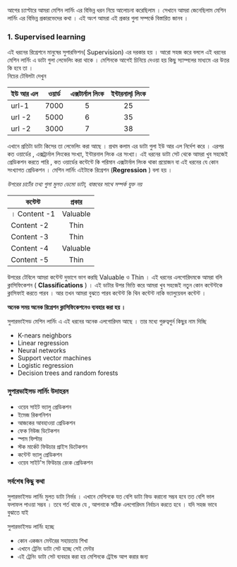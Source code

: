 আগের চ্যাপ্টারে আমরা মেশিন লার্নিং এর বিভিন্ন ধরন নিয়ে আলোচনা করেছিলাম । সেখানে আমরা জেনেছিলাম মেশিন লার্নিং এর বিভিন্ন প্রকারভেদের কথা । এই অংশ আমরা এই প্রকার গুলা সম্পর্কে বিস্তারিত জানব ।

### 1. Supervised learning

এই ধরনের রিগ্রেশনে মানুষের সুপারভিশন( Supervision) এর দরকার হয় । আরো সহজ করে বললে এই ধরনের মেশিন লার্নিং এ ডাটা গুলা লেভেলিং করা থাকে । মেশিনকে আগেই চিনিয়ে দেওয়া হয় কিছু স্যাম্পলের মাধ্যমে এর উত্তর কি হবে তা ।   
 নিচের টেবিলটা দেখুন 

| ইউ আর এল | ওয়ার্ড | এক্সটার্নাল লিংক | ইন্টারনাল্l লিংক |
|-----------|:------------:|:-------------:|:-------:|
| url-1 | 7000| 5|25|
|url -2 | 5000 | 6 | 35|
|url -2 | 3000 | 7 | 38|

এখানে প্রতিটা ডাটা কিসের তা লেভেলিং করা আছে । প্রথম কলাম এর ডাটা গুলা ইউ আর এল নির্দেশ করে । এরপর কত ওয়ার্ডের , এক্সট্রার্নাল লিংকের সংখ্যা, ইন্টারনাল লিংক এর সংখ্যা। এই ধরনের ডাটা সেট থেকে আমরা খুব সহজেই প্রেডিকশন করতে পারি , কত ওয়ার্ডের কন্টেন্টে কি পরিমান এক্সটার্নাল লিংক থাকা প্রয়োজন বা এই ধরনের যে কোন সংখ্যাগত প্রেডিকশন । মেশিন লার্নিং এইটাকে রিগ্রেশন (**Regression** ) বলা হয় । 

*উপরের চার্টের তথ্য গুলা মুলত ডেমো ডাটা, বাস্তবের সাথে সম্পর্ক যুক্ত নয়* 

| কন্টেন্ট | প্রকার | 
|-----------|:------------:|
। Content -1 | Valuable|
|Content -2 | Thin |
|Content -3 | Thin |
|Content -4 | Valuable| |
|Content -5 | Thin |

উপরের টেবিলে আমরা কন্টেন্ট  দুভাগে ভাগ করছি  Valuable ও Thin । এই ধরনের এলগোরিদমকে আমরা বলি ক্লাসিফিকেশন ( **Classifications** ) । এই ডাটার উপর ভিত্তি করে আমরা খুব সহজেই নতুন কোন কন্টেন্টকে ক্লাসিফাই করতে পারব । আর তখন আমরা বুঝতে পারব কন্টেন্ট কি থিন কন্টেন্ট নাকি ভ্যালুয়েবল কন্টেন্ট । 

**অনেক সময় অনেক রিগ্রেশন ক্লাসিফিকেশনেও ব্যবহার করা হয় ।** 

সুপারভাইসড মেশিন লার্নিং এ এই ধরনের অনেক এলগোরিদম আছে  । তার মধ্যে গুরুত্বপুর্ন কিছুর নাম দিচ্ছি 

- K-nears neighbors
- Linear regression
- Neural networks
- Support vector machines
- Logistic regression
- Decision trees and random forests


### সুপারভাইসড লার্নিং উদাহরন 

- ওয়েব সাইট ভ্যালু প্রেডিকশন 
- ইমেজ রিকগনিশন 
- আজকের আবহাওয়া প্রেডিকশন 
- ফেক নিউজ ডিটেকশন 
- স্পাম ফিল্টার
- স্টক মার্কেট ফিউচার প্রাইস ডিটেকশন 
- কন্টেন্ট ভ্যালু প্রেডিকশন 
- ওয়েব সাইট'স ফিউচার রেংক প্রেডিকশন 

### সর্বশেষ কিছু কথা 

সুপারভাইসড লার্নিং মুলত ডাটা নির্ভর । এখানে মেশিনকে যত বেশি ডাটা ফিড করানো সম্ভব হবে তত বেশি ভাল ফলাফল পাওয়া সম্ভব । তবে শর্ত থাকে যে , আপনাকে সঠিক এলগোরিদম নির্বাচন করতে হবে । যদি সহজ ভাবে বুঝাতে যাই

সুপারভাইসড লার্নিং হচ্ছে 
- কোন একজন মেন্টরের সহায়তায় শিখা 
- এখানে ট্রেনিং ডাটা সেট হচ্ছে সেই মেন্টর 
- এই ট্রেনিং ডাটা সেট ব্যবহার করা হয় মেশিনকে ট্রেইন্ড আপ করার জন্য 




